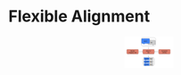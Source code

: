 # Flexible Alignment

<div align="center">
  <img src="https://github.com/DongjiGao/flexible_alignment/blob/master/figures/model.png" width=88>
